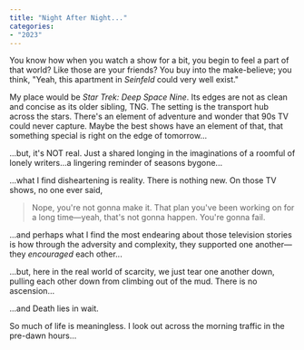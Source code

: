 ```yaml
---
title: "Night After Night..."
categories:
- "2023"
---
```


You know how when you watch a show for a bit, you begin to feel a part of that world?  Like those are your friends?  You buy into the make-believe; you think, "Yeah, this apartment in *Seinfeld* could very well exist."

My place would be *Star Trek: Deep Space Nine*.  Its edges are not as clean and concise as its older sibling, TNG.  The setting is the transport hub across the stars.  There's an element of adventure and wonder that 90s TV could never capture.  Maybe the best shows have an element of that, that something special is right on the edge of tomorrow...

...but, it's NOT real.  Just a shared longing in the imaginations of a roomful of lonely writers...a lingering reminder of seasons bygone...

...what I find disheartening is reality.  There is nothing new.  On those TV shows, no one ever said, 

> Nope, you're not gonna make it.  That plan you've been working on for a long time—yeah, that's not gonna happen. You're gonna fail.  

...and perhaps what I find the most endearing about those television stories is how through the adversity and complexity, they supported one another—they *encouraged* each other...  

...but, here in the real world of scarcity, we just tear one another down, pulling each other down from climbing out of the mud.  There is no ascension...

...and Death lies in wait.

So much of life is meaningless.  I look out across the morning traffic in the pre-dawn hours...